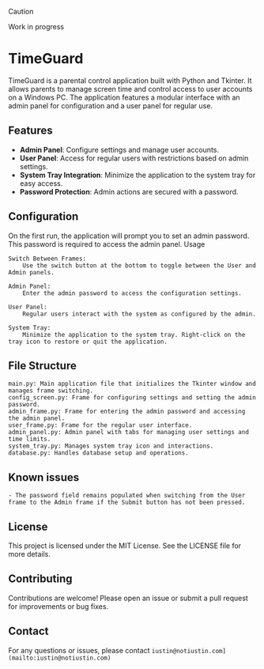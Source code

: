 > [!CAUTION]
> Work in progress

# TimeGuard

TimeGuard is a parental control application built with Python and Tkinter. It allows parents to manage screen time and control access to user accounts on a Windows PC. The application features a modular interface with an admin panel for configuration and a user panel for regular use.

## Features

- **Admin Panel**: Configure settings and manage user accounts.
- **User Panel**: Access for regular users with restrictions based on admin settings.
- **System Tray Integration**: Minimize the application to the system tray for easy access.
- **Password Protection**: Admin actions are secured with a password.


## Configuration

On the first run, the application will prompt you to set an admin password. This password is required to access the admin panel.
Usage

    Switch Between Frames:
        Use the switch button at the bottom to toggle between the User and Admin panels.

    Admin Panel:
        Enter the admin password to access the configuration settings.

    User Panel:
        Regular users interact with the system as configured by the admin.

    System Tray:
        Minimize the application to the system tray. Right-click on the tray icon to restore or quit the application.

## File Structure

    main.py: Main application file that initializes the Tkinter window and manages frame switching.
    config_screen.py: Frame for configuring settings and setting the admin password.
    admin_frame.py: Frame for entering the admin password and accessing the admin panel.
    user_frame.py: Frame for the regular user interface.
    admin_panel.py: Admin panel with tabs for managing user settings and time limits.
    system_tray.py: Manages system tray icon and interactions.
    database.py: Handles database setup and operations.

## Known issues

    - The password field remains populated when switching from the User frame to the Admin frame if the Submit button has not been pressed.



## License

This project is licensed under the MIT License. See the LICENSE file for more details.
## Contributing

Contributions are welcome! Please open an issue or submit a pull request for improvements or bug fixes.
## Contact

For any questions or issues, please contact `iustin@notiustin.com](mailto:iustin@notiustin.com)`
